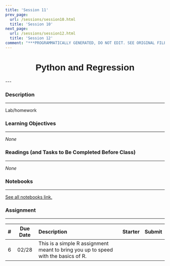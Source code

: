 ```yaml
---
title: 'Session 11'
prev_page:
  url: /sessions/session10.html
  title: 'Session 10'
next_page:
  url: /sessions/session12.html
  title: 'Session 12'
comment: "***PROGRAMMATICALLY GENERATED, DO NOT EDIT. SEE ORIGINAL FILES IN /content***"
---
```

<h1  style="font-family:  Verdana,  Geneva,  sans-serif;  text-align:center">Python  and  Regression</h1> 
--- 
 
###  Description 
--- 
 
Lab/homework 
 
###  Learning  Objectives 
---   
 
*None* 
 
###  Readings  (and  Tasks  to  Be  Completed  Before  Class) 
--- 
 
*None* 
 
###  Notebooks 
--- 
[See  all  notebooks  link.](https://rpi.analyticsdojo.com/notebooks/index.html) 
 
 
###  Assignment 
--- 
 
|  #  |  Due  Date  |  Description  |  Starter  |  Submit  | 
|  :---:  |  :---:  |  :-----  |  :---  |  :---  | 
|  6  |  02/28  |  This  is  a  simple  R  assignment  meant  to  bring  you  up  to  speed  with  the  basics  of  R.    |    |
